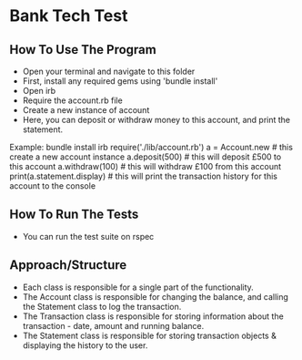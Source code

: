 # Bank Tech Test

## How To Use The Program
* Open your terminal and navigate to this folder
* First, install any required gems using 'bundle install'
* Open irb
* Require the account.rb file
* Create a new instance of account
* Here, you can deposit or withdraw money to this account, and print the statement.

Example:
    bundle install
    irb
    require('./lib/account.rb')
    a = Account.new # this create a new account instance
    a.deposit(500) # this will deposit £500 to this account
    a.withdraw(100) # this will withdraw £100 from this account
    print(a.statement.display) # this will print the transaction history for this account to the console


## How To Run The Tests
* You can run the test suite on rspec

## Approach/Structure
* Each class is responsible for a single part of the functionality. 
* The Account class is responsible for changing the balance, and calling the Statement class to log the transaction.
* The Transaction class is responsible for storing information about the transaction - date, amount and running balance.
* The Statement class is responsible for storing transaction objects & displaying the history to the user.

